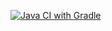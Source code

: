 [![Java CI with Gradle](https://github.com/MariaGamzina/patternstask1/actions/workflows/gradle.yml/badge.svg)](https://github.com/MariaGamzina/patternstask1/actions/workflows/gradle.yml)